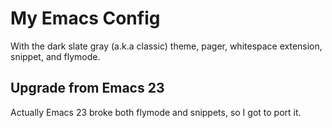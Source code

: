 # My Emacs Config

With the dark slate gray (a.k.a classic) theme, pager, whitespace extension, snippet, and flymode.

## Upgrade from Emacs 23

Actually Emacs 23 broke both flymode and snippets, so I got to port it.
